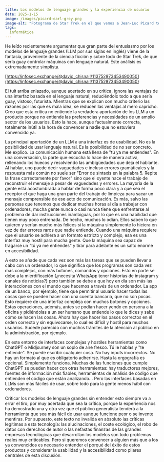 ```yaml
---
title: Los modelos de lenguaje grandes y la experiencia de usuario
date: 2025-1-15
image: /images/picard-earl-grey.png
image-alt: "Fotograma de Star Trek en el que vemos a Jean-Luc Picard tomando una taza de té earl grey."
tags:
  informática
---
```

He leído recientemente argumentar que gran parte del entusiasmo por los modelos de lenguaje grandes (LLM por sus siglas en inglés) viene de la fantasía, proveniente de la ciencia ficción y sobre todo de Star Trek, de que sería guay controlar máquinas con lenguaje natural. Este análisis es extremadamente simplista.

[https://infosec.exchange/@david_chisnall/113752873453490050](https://infosec.exchange/@david_chisnall/113752873453490050)

El tuit arriba enlazado, aunque acertado en su crítica, ignora las ventajas de una interfaz basada en el lenguaje natural, reduciéndolo todo a que sería guay, vistoso, futurista. Mientras que se explican con mucho criterio las razones por las que es mala idea, se reducen las ventajas al mero capricho. Creo que esta crítica no entiende la verdadera aportación de los LLM a un producto porque no entiende las preferencias y necesidades de un amplio sector de los usuarios. Esto la hace, aunque factualmente correcta, totalmente inútil a la hora de convencer a nadie que no estuviera convencido ya.

La principal aportación de un LLM a una interfaz es de usabilidad. No es la posibilidad de usar lenguaje natural. Es la posibilidad de no ser concreto. Me explico. La comunicación humana está llena de "tú ya me entiendes". En una conversación, la parte que escucha lo hace de manera activa, rellenando los huecos y resolviendo las ambigüedades que deja el hablante. Al hablar, uno puede decir vaguedades e incluso errores gramáticales y la respuesta más común no suele ser "Error de sintaxis en la palabra 5. Repite la frase correctamente por favor" sino que el oyente hace el trabajo de reconstruir el mensaje a pesar de vaguedades y errores. La mayoría de la gente está acostumbrada a hablar de forma poco clara y a que sea el receptor el que haga una gran parte del trabajo de limpieza para sacar un mensaje comprensible de ese acto de comunicación. Es más, salvo las personas que tenemos que dedicar muchas horas al día a trabajar con ordenadores, mucha gente nunca o casi nunca tiene que enfrentarse al problema de dar instrucciones inambiguas, por lo que es una habilidad que tienen muy poco entrenada. De hecho, muchos lo odian. Ellos saben lo que quieren y serían mucho más felices si la máquina simplemente lo hiciera en vez de dar errores raros que nadie entiende. Cuando una máquina requiere que el usuario se adhiera a un formato estricto y complejo, esa es una interfaz muy hostil para mucha gente. Que la máquina sea capaz de tragarse un "tú ya me entiendes" y tirar para adelante es un salto enorme en accesibilidad.

A esto se añade que cada vez son más las tareas que se pueden llevar a cabo con un ordenador, lo que significa que los programas son cada vez más complejos, con más botones, comandos y opciones. Esto en parte se debe a la mierdificación (¿necesita WhatsApp tener historias de instagram y canales de noticias?) pero también se debe a que hoy en día son más las interacciones con el mundo que hacemos a través de un ordenador. La app de un banco, por ejemplo, tiene que permitir al usuario hacer todas las cosas que se pueden hacer con una cuenta bancaria, que no son pocas. Esto requiere de una interfaz compleja con muchos botones y opciones. Estas operaciones, además, antes se podían hacer yendo en persona a la oficina y pidiéndolas a un ser humano que entiende lo que le dices y sabe cómo se hacen las cosas. Ahora hay que hacer los pasos correctos en el orden correcto y sin equivocarse, lo cual es difícil y hostil para muchos usuarios. Sucede parecido con muchos trámites de la atención al público en la administración, por ejemplo.

En este entorno de interfaces complejas y hostiles herramientas como ChatGPT o Midjourney son un soplo de aire fresco. Tú le hablas y "te entiende". Se puede escribir cualquier cosa. No hay inputs incorrectos. No hay un formato al que es obligatorio adherirse. Hasta la orgografía es opcional. Simplemente funciona. Muchas de las funciones que cumple ChatGPT se pueden hacer con otras herramientas: hay traductores mejores, fuentes de información más fiables, herramientas de análisis de código que entienden el código que están analizando... Pero las interfaces basadas en LLMs son más fáciles de usar, sobre todo para la gente menos hábil con ordenadores.

Criticar los modelos de lenguaje grandes sin entender esto siempre va a errar el tiro, por muy acertada que sea la crítica, porque la experiencia nos ha demostrado una y otra vez que el público generalista tenderá a la herramienta que sea más fácil de usar aunque funcione peor o se invente mentiras. Por supuesto, este texto no invalida en absoluto las críticas legítimas a esta tecnología: las alucinaciones, el coste ecológico, el robo de datos con derechos de autor o las nefastas finanzas de las grandes empresas tecnológicas que desarrollan los modelos son todo problemas reales muy criticables. Pero si queremos convencer a alguien más que a los ya convencidos es necesario entender el porqué del éxito de estos productos y considerar la usabilidad y la accesibilidad como pilares centrales de esta discusión.
